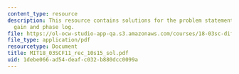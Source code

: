 ```yaml
---
content_type: resource
description: This resource contains solutions for the problem statements related to
  gain and phase log.
file: https://ol-ocw-studio-app-qa.s3.amazonaws.com/courses/18-03sc-differential-equations-fall-2011/1debe066ad54deafc032b880dcc0099a_MIT18_03SCF11_rec_10s15_sol.pdf
file_type: application/pdf
resourcetype: Document
title: MIT18_03SCF11_rec_10s15_sol.pdf
uid: 1debe066-ad54-deaf-c032-b880dcc0099a
---
```

